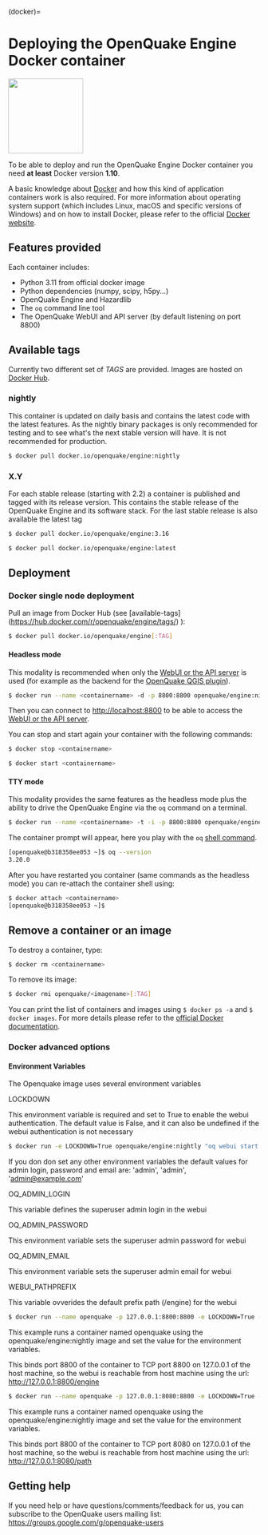(docker)=

# Deploying the OpenQuake Engine Docker container

<img src="https://upload.wikimedia.org/wikipedia/commons/7/79/Docker_%28container_engine%29_logo.png" width="150px"> 

To be able to deploy and run the OpenQuake Engine Docker container you need **at least** Docker version **1.10**. 

A basic knowledge about [Docker](https://docs.docker.com/engine/) and how this kind of application containers work is also required.
For more information about operating system support (which includes Linux, macOS and specific versions of Windows) and on how to install Docker, please refer to the official [Docker website](https://www.docker.com/products/docker).

## Features provided

Each container includes:

- Python 3.11 from official docker image
- Python dependencies (numpy, scipy, h5py...)
- OpenQuake Engine and Hazardlib
- The `oq` command line tool
- The OpenQuake WebUI and API server (by default listening on port 8800)

## Available tags

Currently two different set of *TAGS* are provided. Images are hosted on [Docker Hub](https://hub.docker.com/r/openquake/engine/tags/).

### nightly

This container is updated on daily basis and contains the latest code with the latest features. As the nightly binary packages is only recommended for testing and to see what's the next stable version will have. It is not recommended for production.

```bash
$ docker pull docker.io/openquake/engine:nightly
```

### X.Y

For each stable release (starting with 2.2) a container is published and tagged with its release version. This contains the stable release of the OpenQuake Engine and its software stack. For the last stable release is also available the latest tag

```bash
$ docker pull docker.io/openquake/engine:3.16
```
```bash
$ docker pull docker.io/openquake/engine:latest
```


## Deployment

### Docker single node deployment

Pull an image from Docker Hub (see [available-tags] (https://hub.docker.com/r/openquake/engine/tags/) ):

```bash
$ docker pull docker.io/openquake/engine[:TAG]
```

#### Headless mode

This modality is recommended when only the [WebUI or the API server](server.md) is used (for example as the backend for the [OpenQuake QGIS plugin](https://plugins.qgis.org/plugins/svir/)).

```bash
$ docker run --name <containername> -d -p 8800:8800 openquake/engine:nightly "oq webui start"
```

Then you can connect to [http://localhost:8800](http://localhost:8800) to be able to access the [WebUI or the API server](server.md).

You can stop and start again your container with the following commands:

```bash
$ docker stop <containername>
```

```bash
$ docker start <containername>
```

#### TTY mode

This modality provides the same features as the headless mode plus the ability to drive the OpenQuake Engine via the `oq` command on a terminal.

```bash
$ docker run --name <containername> -t -i -p 8800:8800 openquake/engine:nightly bash
```

The container prompt will appear, here you play with the `oq` [shell command](../running-calculations/unix.rst).

```bash
[openquake@b318358ee053 ~]$ oq --version
3.20.0
```

After you have restarted you container (same commands as the headless mode) you can re-attach the container shell using:

```bash
$ docker attach <containername>
[openquake@b318358ee053 ~]$

```

## Remove a container or an image

To destroy a container, type:

```bash
$ docker rm <containername>
```

To remove its image:

```bash
$ docker rmi openquake/<imagename>[:TAG]
```

You can print the list of containers and images using `$ docker ps -a` and `$ docker images`. For more details please refer to the [official Docker documentation](https://docs.docker.com/engine/).

### Docker advanced options

#### Environment Variables

The Openquake image uses several environment variables

LOCKDOWN

This environment variable is required and set to True to enable the webui authentication.
The default value is False, and it can also be undefined if the webui authentication is not necessary

```bash
$ docker run -e LOCKDOWN=True openquake/engine:nightly "oq webui start 0.0.0.0:8800 -s"
```
If you don don set any other environment variables the default values for admin login, password and email are: 'admin', 'admin', 'admin@example.com'

OQ_ADMIN_LOGIN

This variable defines the superuser admin login in the webui

OQ_ADMIN_PASSWORD

This environment variable sets the superuser admin password for webui

OQ_ADMIN_EMAIL

This environment variable sets the superuser admin email for webui

WEBUI_PATHPREFIX

This variable ovverides the default prefix path (/engine) for the webui

```bash
$ docker run --name openquake -p 127.0.0.1:8800:8800 -e LOCKDOWN=True -e OQ_ADMIN_LOGIN=example -e OQ_ADMIN_PASSWORD=example -e OQ_ADMIN_EMAIL=login@example.com openquake/engine:nightly "oq webui start 0.0.0.0:8800 -s"
```

This example runs a container named openquake using the openquake/engine:nightly image and set the value for the environment variables.

This binds port 8800 of the container to TCP port 8800 on 127.0.0.1 of the host machine, so the webui is reachable from host machine using the url: http://127.0.0.1:8800/engine

```bash
$ docker run --name openquake -p 127.0.0.1:8080:8800 -e LOCKDOWN=True -e WEBUI_PATHPREFIX='/path' openquake/engine:nightly "oq webui start 0.0.0.0:8800 -s"
```

This example runs a container named openquake using the openquake/engine:nightly image and set the value for the environment variables.

This binds port 8800 of the container to TCP port 8080 on 127.0.0.1 of the host machine, so the webui is reachable from host machine using the url: http://127.0.0.1:8080/path

## Getting help
If you need help or have questions/comments/feedback for us, you can subscribe to the OpenQuake users mailing list: https://groups.google.com/g/openquake-users
